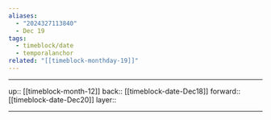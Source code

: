 ```yaml
---
aliases:
  - "2024327113840"
  - Dec 19
tags:
  - timeblock/date
  - temporalanchor
related: "[[timeblock-monthday-19]]"
---
```




***

up:: [[timeblock-month-12]]
back:: [[timeblock-date-Dec18]]
forward:: [[timeblock-date-Dec20]]
layer:: 

***

